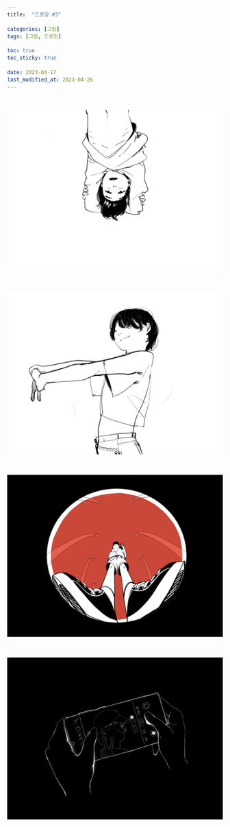 ```yaml
---
title:  "드로잉 #3"

categories: [그림]
tags: [그림, 드로잉]

toc: true
toc_sticky: true
 
date: 2023-04-17
last_modified_at: 2023-04-26
---
```


<br>

![230426_거꾸로매달림](/assets/img/drawing/230426-거꾸로매달림.png)

<br>

![230329_스트레칭](/assets/img/drawing/230329-스트레칭.png)

<br>

![230426_어안렌즈](/assets/img/drawing/230426-어안렌즈.png)

<br>

![230330_핸드폰사진](/assets/img/drawing/230330-핸드폰사진.png)